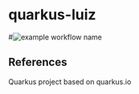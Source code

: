 # quarkus-luiz

#![example workflow name](https://github.com/luizgustavocosta/quarkus-luiz/workflows/Java%20CI%20with%20Maven/badge.svg)

## References
Quarkus project based on quarkus.io


